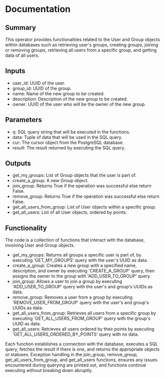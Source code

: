 # Documentation 

## Summary
This operator provides functionalities related to the User and Group objects within databases such as retrieving user's groups, creating groups, joining or removing groups, retrieving all users from a specific group, and getting data of all users.

## Inputs
- user_id: UUID of the user.
- group_id: UUID of the group.
- name: Name of the new group to be created.
- description: Description of the new group to be created.
- owner: UUID of the user who will be the owner of the new group.

## Parameters
- q: SQL query string that will be executed in the functions.
- data: Tuple of data that will be used in the SQL query.
- cur: The cursor object from the PostgreSQL database.
- result: The result returned by executing the SQL query.

## Outputs
- get_my_groups: List of Group objects that the user is part of.
- create_a_group: A new Group object.
- join_group: Returns True if the operation was successful else return False.
- remove_group: Returns True if the operation was successful else return False.
- get_all_users_from_group: List of User objects within a specific group.
- get_all_users: List of all User objects, ordered by points.

## Functionality
The code is a collection of functions that interact with the database, involving User and Group objects.

- get_my_groups: Returns all groups a specific user is part of, by executing 'GET_MY_GROUPS' query with the user's UUID as data.
- create_a_group: Creates a new group with a specified name, description, and owner by executing 'CREATE_A_GROUP' query, then assigns the owner to the group with 'ADD_USER_TO_GROUP' query.
- join_group: Allows a user to join a group by executing 'ADD_USER_TO_GROUP' query with the user's and group's UUIDs as data.
- remove_group: Removes a user from a group by executing 'REMOVE_USER_FROM_GROUP' query with the user's and group's UUIDs as data.
- get_all_users_from_group: Retrieves all users from a specific group by executing 'GET_ALL_USERS_FROM_GROUP' query with the group's UUID as data.
- get_all_users: Retrieves all users ordered by their points by executing 'GET_ALL_USERS_ORDERED_BY_POINTS' query with no data.

Each function establishes a connection with the database, executes a SQL query, fetches the result if there is one, and returns the appropriate objects or statuses. Exception handling in the join_group, remove_group, get_all_users_from_group, and get_all_users functions, ensures any issues encountered during querying are printed out, and functions continue executing without breaking down abruptly.